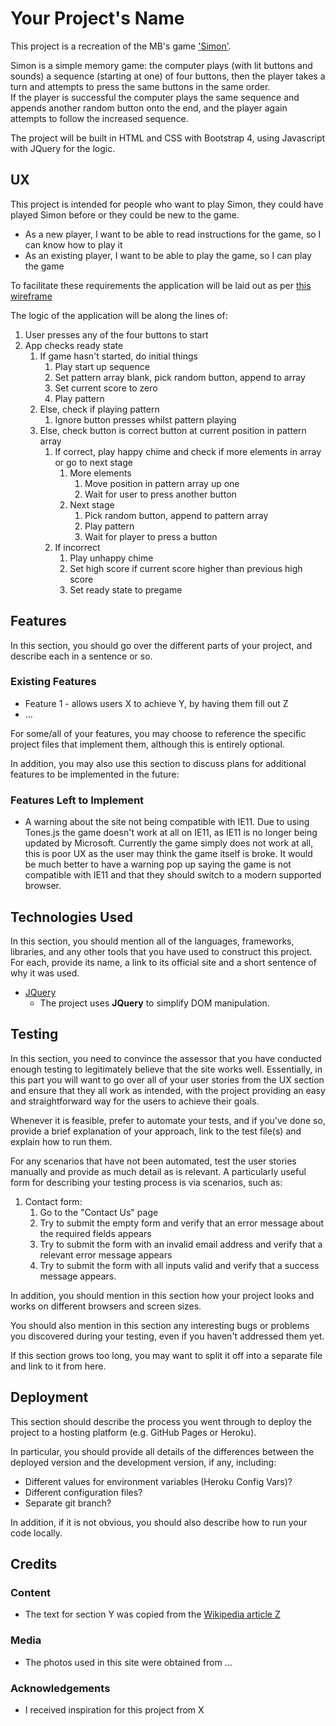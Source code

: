 # Your Project's Name

This project is a recreation of the MB's game ['Simon'](https://en.wikipedia.org/wiki/Simon_(game)).   

Simon is a simple memory game: the computer plays (with lit buttons and sounds) a sequence (starting at one) of four buttons, 
then the player takes a turn and attempts to press the same buttons in the same order.  
If the player is successful the computer plays the same sequence and appends another random button onto the end, 
and the player again attempts to follow the increased sequence.

The project will be built in HTML and CSS with Bootstrap 4, using Javascript with JQuery for the logic. 
 
## UX
 
This project is intended for people who want to play Simon, they could have played Simon before or they could be new to the game.
- As a new player, I want to be able to read instructions for the game, so I can know how to play it
- As an existing player, I want to be able to play the game, so I can play the game

To facilitate these requirements the application will be laid out as per [this wireframe](docs/wireframes.jpg)

The logic of the application will be along the lines of:
1. User presses any of the four buttons to start
2. App checks ready state
    1. If game hasn't started, do initial things
        1. Play start up sequence
        2. Set pattern array blank, pick random button, append to array
        2. Set current score to zero
        3. Play pattern
    2. Else, check if playing pattern
        1. Ignore button presses whilst pattern playing
    3. Else, check button is correct button at current position in pattern array
        1. If correct, play happy chime and check if more elements in array or go to next stage
            1. More elements
                1. Move position in pattern array up one
                2. Wait for user to press another button
            2. Next stage
                1. Pick random button, append to pattern array
                2. Play pattern
                3. Wait for player to press a button
        2. If incorrect
            1. Play unhappy chime
            2. Set high score if current score higher than previous high score
            3. Set ready state to pregame 



## Features

In this section, you should go over the different parts of your project, and describe each in a sentence or so.
 
### Existing Features
- Feature 1 - allows users X to achieve Y, by having them fill out Z
- ...

For some/all of your features, you may choose to reference the specific project files that implement them, although this is entirely optional.

In addition, you may also use this section to discuss plans for additional features to be implemented in the future:

### Features Left to Implement
- A warning about the site not being compatible with IE11. Due to using Tones.js the game doesn't work at all on IE11, as IE11 is no longer being updated by Microsoft. Currently the game simply does not work at all, this is poor UX as the user may think the game itself is broke. It would be much better to have a warning pop up saying the game is not compatible with IE11 and that they should switch to a modern supported browser.

## Technologies Used

In this section, you should mention all of the languages, frameworks, libraries, and any other tools that you have used to construct this project. For each, provide its name, a link to its official site and a short sentence of why it was used.

- [JQuery](https://jquery.com)
    - The project uses **JQuery** to simplify DOM manipulation.


## Testing

In this section, you need to convince the assessor that you have conducted enough testing to legitimately believe that the site works well. Essentially, in this part you will want to go over all of your user stories from the UX section and ensure that they all work as intended, with the project providing an easy and straightforward way for the users to achieve their goals.

Whenever it is feasible, prefer to automate your tests, and if you've done so, provide a brief explanation of your approach, link to the test file(s) and explain how to run them.

For any scenarios that have not been automated, test the user stories manually and provide as much detail as is relevant. A particularly useful form for describing your testing process is via scenarios, such as:

1. Contact form:
    1. Go to the "Contact Us" page
    2. Try to submit the empty form and verify that an error message about the required fields appears
    3. Try to submit the form with an invalid email address and verify that a relevant error message appears
    4. Try to submit the form with all inputs valid and verify that a success message appears.

In addition, you should mention in this section how your project looks and works on different browsers and screen sizes.

You should also mention in this section any interesting bugs or problems you discovered during your testing, even if you haven't addressed them yet.

If this section grows too long, you may want to split it off into a separate file and link to it from here.

## Deployment

This section should describe the process you went through to deploy the project to a hosting platform (e.g. GitHub Pages or Heroku).

In particular, you should provide all details of the differences between the deployed version and the development version, if any, including:
- Different values for environment variables (Heroku Config Vars)?
- Different configuration files?
- Separate git branch?

In addition, if it is not obvious, you should also describe how to run your code locally.


## Credits

### Content
- The text for section Y was copied from the [Wikipedia article Z](https://en.wikipedia.org/wiki/Z)

### Media
- The photos used in this site were obtained from ...

### Acknowledgements

- I received inspiration for this project from X